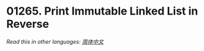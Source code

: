 # 01265. Print Immutable Linked List in Reverse

  _Read this in other languages:_
    [_简体中文_](README.zh-CN.md)

